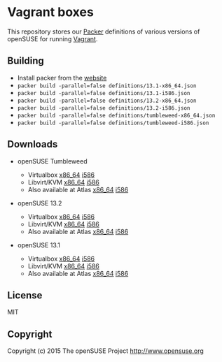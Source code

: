 # Vagrant boxes

This repository stores our [Packer](https://www.packer.io) definitions of various
versions of openSUSE for running [Vagrant](https://www.vagrantup.com).


## Building

* Install packer from the [website](http://www.packer.io)
* ```packer build -parallel=false definitions/13.1-x86_64.json```
* ```packer build -parallel=false definitions/13.1-i586.json```
* ```packer build -parallel=false definitions/13.2-x86_64.json```
* ```packer build -parallel=false definitions/13.2-i586.json```
* ```packer build -parallel=false definitions/tumbleweed-x86_64.json```
* ```packer build -parallel=false definitions/tumbleweed-i586.json```


## Downloads

* openSUSE Tumbleweed
  * Virtualbox
    [x86_64](http://download.opensuse.org/vagrant/openSUSE-Tumbleweed-virtualbox-x86_64-1.0.0.box)
    [i586](http://download.opensuse.org/vagrant/openSUSE-Tumbleweed-virtualbox-i586-1.0.0.box)
  * Libvirt/KVM
    [x86_64](http://download.opensuse.org/vagrant/openSUSE-Tumbleweed-libvirt-x86_64-1.0.0.box)
    [i586](http://download.opensuse.org/vagrant/openSUSE-Tumbleweed-libvirt-i586-1.0.0.box)
  * Also available at Atlas
    [x86_64](https://atlas.hashicorp.com/opensuse/boxes/openSUSE-Tumbleweed-x86_64)
    [i586](https://atlas.hashicorp.com/opensuse/boxes/openSUSE-Tumbleweed-i586)

* openSUSE 13.2
  * Virtualbox
    [x86_64](http://download.opensuse.org/vagrant/openSUSE-13.2-virtualbox-x86_64-1.0.0.box)
    [i586](http://download.opensuse.org/vagrant/openSUSE-13.2-virtualbox-i586-1.0.0.box)
  * Libvirt/KVM
    [x86_64](http://download.opensuse.org/vagrant/openSUSE-13.2-libvirt-x86_64-1.0.0.box)
    [i586](http://download.opensuse.org/vagrant/openSUSE-13.2-libvirt-i586-1.0.0.box)
  * Also available at Atlas
    [x86_64](https://atlas.hashicorp.com/opensuse/boxes/openSUSE-13.2-x86_64)
    [i586](https://atlas.hashicorp.com/opensuse/boxes/openSUSE-13.2-i586)

* openSUSE 13.1
  * Virtualbox
    [x86_64](http://download.opensuse.org/vagrant/openSUSE-13.1-virtualbox-x86_64-1.0.0.box)
    [i586](http://download.opensuse.org/vagrant/openSUSE-13.1-virtualbox-i586-1.0.0.box)
  * Libvirt/KVM
    [x86_64](http://download.opensuse.org/vagrant/openSUSE-13.1-libvirt-x86_64-1.0.0.box)
    [i586](http://download.opensuse.org/vagrant/openSUSE-13.1-libvirt-i586-1.0.0.box)
  * Also available at Atlas
    [x86_64](https://atlas.hashicorp.com/opensuse/boxes/openSUSE-13.1-x86_64)
    [i586](https://atlas.hashicorp.com/opensuse/boxes/openSUSE-13.1-i586)


## License

MIT


## Copyright

Copyright (c) 2015 The openSUSE Project <http://www.opensuse.org>
